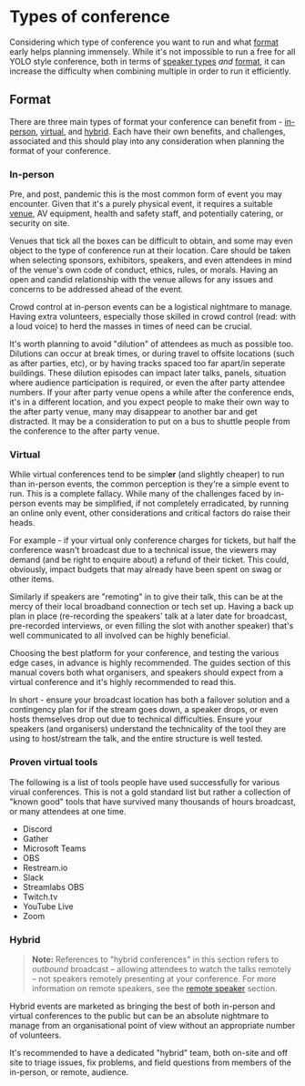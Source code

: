 # Types of conference

Considering which type of conference you want to run and what [format](#format) early helps planning immensely. While it's not impossible to run a free for all YOLO style conference, both in terms of [speaker types](types_of_speaker.md) *and* [format](#format), it can increase the difficulty when combining multiple in order to run it efficiently.

## Format

There are three main types of format your conference can benefit from - [in-person](#in-person), [virtual](#virtual), and [hybrid](#hybrid). Each have their own benefits, and challenges, associated and this should play into any consideration when planning the format of your conference.

### In-person

Pre, and post, pandemic this is the most common form of event you may encounter. Given that it's a purely physical event, it requires a suitable [venue](venue.md), AV equipment, health and safety staff, and potentially catering, or security on site.

Venues that tick all the boxes can be difficult to obtain, and some may even object to the type of conference run at their location. Care should be taken when selecting sponsors, exhibitors, speakers, and even attendees in mind of the venue's own code of conduct, ethics, rules, or morals. Having an open and candid relationship with the venue allows for any issues and concerns to be addressed ahead of the event.

Crowd control at in-person events can be a logistical nightmare to manage. Having extra volunteers, especially those skilled in crowd control (read: with a loud voice) to herd the masses in times of need can be crucial.

It's worth planning to avoid "dilution" of attendees as much as possible too. Dilutions can occur at break times, or during travel to offsite locations (such as after parties, etc), or by having tracks spaced too far apart/in seperate buildings. These dilution episodes can impact later talks, panels, situation where audience participation is required, or even the after party attendee numbers. If your after party venue opens a while after the conference ends, it's in a different location, and you expect people to make their own way to the after party venue, many may disappear to another bar and get distracted. It may be a consideration to put on a bus to shuttle people from the conference to the after party venue.

### Virtual

While virtual conferences tend to be simpl**er** (and slightly cheaper) to run than in-person events, the common perception is they're a simple event to run. This is a complete fallacy. While many of the challenges faced by in-person events may be simplified, if not completely erradicated, by running an online only event, other considerations and critical factors do raise their heads.

For example - if your virtual only conference charges for tickets, but half the conference wasn't broadcast due to a technical issue, the viewers may demand (and be right to enquire about) a refund of their ticket. This could, obviously, impact budgets that may already have been spent on swag or other items.

Similarly if speakers are "remoting" in to give their talk, this can be at the mercy of their local broadband connection or tech set up. Having a back up plan in place (re-recording the speakers' talk at a later date for broadcast, pre-recorded interviews, or even filling the slot with another speaker) that's well communicated to all involved can be highly beneficial.

Choosing the best platform for your conference, and testing the various edge cases, in advance is highly recommended. The guides section of this manual covers both what organisers, and speakers should expect from a virtual conference and it's highly recommended to read this.

In short - ensure your broadcast location has both a failover solution and a contingency plan for if the stream goes down, a speaker drops, or even hosts themselves drop out due to technical difficulties. Ensure your speakers (and organisers) understand the technicality of the tool they are using to host/stream the talk, and the entire structure is well tested.

### Proven virtual tools

The following is a list of tools people have used successfully for various virual conferences. This is not a gold standard list but rather a collection of "known good" tools that have survived many thousands of hours broadcast, or many attendees at one time.

- Discord
- Gather
- Microsoft Teams
- OBS
- Restream.io
- Slack
- Streamlabs OBS
- Twitch.tv
- YouTube Live
- Zoom

### Hybrid

> **Note:** References to "hybrid conferences" in this section refers to *outbound* broadcast – allowing attendees to watch the talks remotely – not speakers remotely presenting at your conference. For more information on remote speakers, see the [remote speaker](types_of_speaker.md#remote) section.

Hybrid events are marketed as bringing the best of both in-person and virtual conferences to the public but can be an absolute nightmare to manage from an organisational point of view without an appropriate number of volunteers.

It's recommended to have a dedicated "hybrid" team, both on-site and off site to triage issues, fix problems, and field questions from members of the in-person, or remote, audience.